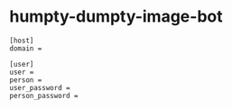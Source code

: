 # humpty-dumpty-image-bot

```ini:.config
[host]
domain = 

[user]
user = 
person = 
user_password = 
person_password = 
```

